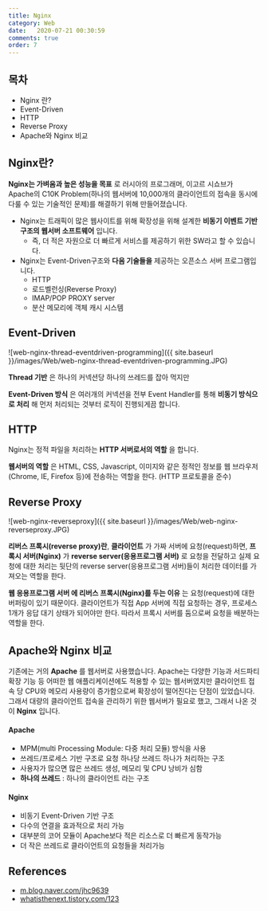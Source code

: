 ```yaml
---
title: Nginx
category: Web
date:   2020-07-21 00:30:59
comments: true
order: 7
---
```



## 목차
* Nginx 란?
* Event-Driven
* HTTP
* Reverse Proxy
* Apache와 Nginx 비교

## Nginx란?
__Nginx는 가벼움과 높은 성능을 목표__ 로 러시아의 프로그래머, 이고르 시쇼브가 Apache의 C10K Problem(하나의 웹서버에 10,000개의 클라이언트의 접속을 동시에 다룰 수 있는 기술적인 문제)를 해결하기 위해 만들어졌습니다.

* Nginx는 트래픽이 많은 웹사이트를 위해 확장성을 위해 설계한 __비동기 이벤트 기반구조의 웹서버 소프트웨어__ 입니다.
  + 즉, 더 적은 자원으로 더 빠르게 서비스를 제공하기 위한 SW라고 할 수 있습니다.
* Nginx는 Event-Driven구조와 __다음 기술들을__ 제공하는 오픈소스 서버 프로그램입니다.
  + HTTP
  + 로드벨런싱(Reverse Proxy)
  + IMAP/POP PROXY server
  + 분산 메모리에 객체 캐시 시스템

## Event-Driven
![web-nginx-thread-eventdriven-programming]({{ site.baseurl }}/images/Web/web-nginx-thread-eventdriven-programming.JPG)

__Thread 기반__ 은 하나의 커넥션당 하나의 쓰레드를 잡아 먹지만
 
__Event-Driven 방식__ 은 여러개의 커넥션을 전부 Event Handler를 통해 __비동기 방식으로 처리__ 해 먼저 처리되는 것부터 로직이 진행되게끔 합니다.

## HTTP
Nginx는 정적 파일을 처리하는 __HTTP 서버로서의 역할__ 을 합니다.

__웹서버의 역할__ 은 HTML, CSS, Javascript, 이미지와 같은 정적인 정보를 웹 브라우저(Chrome, IE, Firefox 등)에 전송하는 역할을 한다. (HTTP 프로토콜을 준수)

## Reverse Proxy
![web-nginx-reverseproxy]({{ site.baseurl }}/images/Web/web-nginx-reverseproxy.JPG)

__리버스 프록시(reverse proxy)란__, __클라이언트__ 가 가짜 서버에 요청(request)하면, __프록시 서버(Nginx)__ 가 __reverse server(응용프로그램 서버)__ 로 요청을 전달하고 실제 요청에 대한 처리는 뒷단의 reverse server(응용프로그램 서버)들이 처리한 데이터를 가져오는 역할을 한다.

__웹 응용프로그램 서버 에 리버스 프록시(Nginx)를 두는 이유__ 는 요청(request)에 대한 버퍼링이 있기 때문이다. 클라이언트가 직접 App 서버에 직접 요청하는 경우, 프로세스 1개가 응답 대기 상태가 되어야만 한다. 따라서 프록시 서버를 둠으로써 요청을 배분하는 역할을 한다.

## Apache와 Nginx 비교
기존에는 거의 __Apache__ 를 웹서버로 사용했습니다. Apache는 다양한 기능과 서드파티 확장 기능 등 어떠한 웹 애플리케이션에도 적용할 수 있는 웹서버였지만 클라이언트 접속 당 CPU와 메모리 사용량이 증가함으로써 확장성이 떨어진다는 단점이 있었습니다. 그래서 대량의 클라이언트 접속을 관리하기 위한 웹서버가 필요로 했고, 그래서 나온 것이 __Nginx__ 입니다.

#### Apache
* MPM(multi Processing Module: 다중 처리 모듈) 방식을 사용
* 쓰레드/프로세스 기반 구조로 요청 하나당 쓰레드 하나가 처리하는 구조
* 사용자가 많으면 많은 쓰레드 생성, 메모리 및 CPU 낭비가 심함
* __하나의 쓰레드__ : 하나의 클라이언트 라는 구조

#### Nginx
* 비동기 Event-Driven 기반 구조
* 다수의 연결을 효과적으로 처리 가능
* 대부분의 코어 모듈이 Apache보다 적은 리소스로 더 빠르게 동작가능
* 더 작은 쓰레드로 클라이언트의 요청들을 처리가능


## References
* [m.blog.naver.com/jhc9639](https://m.blog.naver.com/jhc9639/220967352282)
* [whatisthenext.tistory.com/123](https://whatisthenext.tistory.com/123)